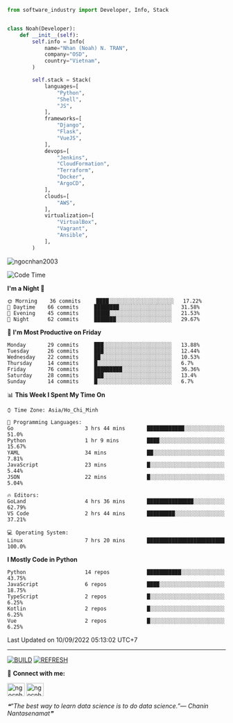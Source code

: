 ```python
from software_industry import Developer, Info, Stack


class Noah(Developer):
    def __init__(self):
        self.info = Info(
            name="Nhan (Noah) N. TRAN",
            company="OSD",
            country="Vietnam",
        )

        self.stack = Stack(
            languages=[
                "Python",
                "Shell",
                "JS",
            ],
            frameworks=[
                "Django",
                "Flask",
                "VueJS",
            ],
            devops=[
                "Jenkins",
                "CloudFormation",
                "Terraform",
                "Docker",
                "ArgoCD",
            ],
            clouds=[
                "AWS",
            ],
            virtualization=[
                "VirtualBox",
                "Vagrant",
                "Ansible",
            ],
        )
```
<img src="https://komarev.com/ghpvc/?username=ngocnhan2003&label=Profile%20views&color=0e75b6&style=flat" alt="ngocnhan2003" /> 

<!--START_SECTION:waka-->
![Code Time](http://img.shields.io/badge/Code%20Time-486%20hrs%2035%20mins-blue)

**I'm a Night 🦉** 

```text
🌞 Morning    36 commits     ████░░░░░░░░░░░░░░░░░░░░░   17.22% 
🌆 Daytime    66 commits     ████████░░░░░░░░░░░░░░░░░   31.58% 
🌃 Evening    45 commits     █████░░░░░░░░░░░░░░░░░░░░   21.53% 
🌙 Night      62 commits     ███████░░░░░░░░░░░░░░░░░░   29.67%

```
📅 **I'm Most Productive on Friday** 

```text
Monday       29 commits     ███░░░░░░░░░░░░░░░░░░░░░░   13.88% 
Tuesday      26 commits     ███░░░░░░░░░░░░░░░░░░░░░░   12.44% 
Wednesday    22 commits     ██░░░░░░░░░░░░░░░░░░░░░░░   10.53% 
Thursday     14 commits     █░░░░░░░░░░░░░░░░░░░░░░░░   6.7% 
Friday       76 commits     █████████░░░░░░░░░░░░░░░░   36.36% 
Saturday     28 commits     ███░░░░░░░░░░░░░░░░░░░░░░   13.4% 
Sunday       14 commits     █░░░░░░░░░░░░░░░░░░░░░░░░   6.7%

```


📊 **This Week I Spent My Time On** 

```text
⌚︎ Time Zone: Asia/Ho_Chi_Minh

💬 Programming Languages: 
Go                       3 hrs 44 mins       ████████████░░░░░░░░░░░░░   51.0% 
Python                   1 hr 9 mins         ████░░░░░░░░░░░░░░░░░░░░░   15.67% 
YAML                     34 mins             ██░░░░░░░░░░░░░░░░░░░░░░░   7.81% 
JavaScript               23 mins             █░░░░░░░░░░░░░░░░░░░░░░░░   5.44% 
JSON                     22 mins             █░░░░░░░░░░░░░░░░░░░░░░░░   5.04%

🔥 Editors: 
GoLand                   4 hrs 36 mins       ███████████████░░░░░░░░░░   62.79% 
VS Code                  2 hrs 44 mins       █████████░░░░░░░░░░░░░░░░   37.21%

💻 Operating System: 
Linux                    7 hrs 20 mins       █████████████████████████   100.0%

```

**I Mostly Code in Python** 

```text
Python                   14 repos            ███████████░░░░░░░░░░░░░░   43.75% 
JavaScript               6 repos             ████░░░░░░░░░░░░░░░░░░░░░   18.75% 
TypeScript               2 repos             █░░░░░░░░░░░░░░░░░░░░░░░░   6.25% 
Kotlin                   2 repos             █░░░░░░░░░░░░░░░░░░░░░░░░   6.25% 
Vue                      2 repos             █░░░░░░░░░░░░░░░░░░░░░░░░   6.25%

```



 Last Updated on 10/09/2022 05:13:02 UTC+7
<!--END_SECTION:waka-->

<hr>

[![BUILD](https://github.com/ngocnhan2003/ngocnhan2003/actions/workflows/001_build.yml/badge.svg)](https://github.com/ngocnhan2003/ngocnhan2003/actions/workflows/001_build.yml)
[![REFRESH](https://github.com/ngocnhan2003/ngocnhan2003/actions/workflows/002_refresh.yml/badge.svg)](https://github.com/ngocnhan2003/ngocnhan2003/actions/workflows/002_refresh.yml)

🔗 **Connect with me:**

<a href="https://linkedin.com/in/ngocnhan2003" target="blank"><img align="center" src="https://raw.githubusercontent.com/rahuldkjain/github-profile-readme-generator/master/src/images/icons/Social/linked-in-alt.svg" alt="ngocnhan2003" height="30" width="40" /></a>
<a href="https://instagram.com/ngocnhan2003" target="blank"><img align="center" src="https://raw.githubusercontent.com/rahuldkjain/github-profile-readme-generator/master/src/images/icons/Social/instagram.svg" alt="ngocnhan2003" height="30" width="40" /></a>


<!--STARTS_HERE_QUOTE_README-->
<i>❝“The best way to learn data science is to do data science.”— Chanin Nantasenamat❞</i>
<!--ENDS_HERE_QUOTE_README-->